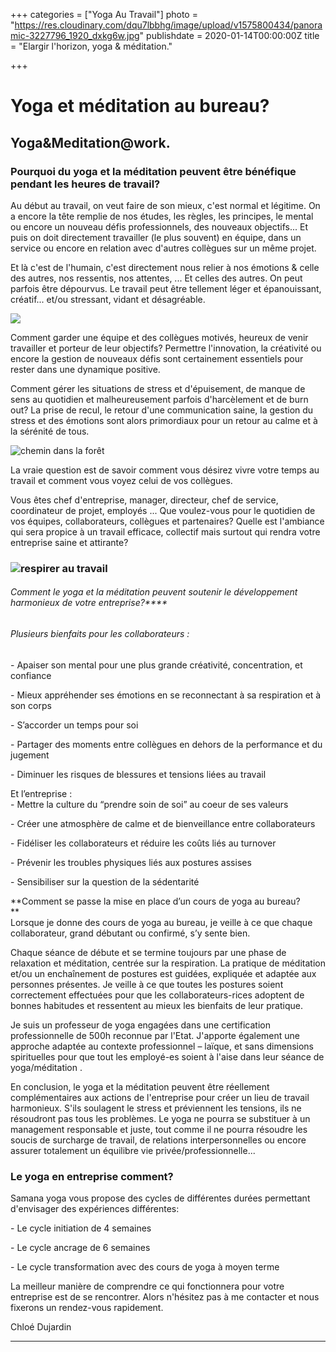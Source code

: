 +++
categories = ["Yoga Au Travail"]
photo = "https://res.cloudinary.com/dqu7lbbhg/image/upload/v1575800434/panoramic-3227796_1920_dxkg6w.jpg"
publishdate = 2020-01-14T00:00:00Z
title = "Elargir l'horizon, yoga & méditation."

+++
# Yoga et méditation au bureau?

## Yoga&Meditation@work.

### Pourquoi du yoga et la méditation peuvent être bénéfique pendant les heures de travail? 

Au début au travail, on veut faire de son mieux, c'est normal et légitime. On a encore la tête remplie de nos études, les règles, les principes, le mental ou encore un nouveau défis professionnels, des nouveaux objectifs... Et puis on doit directement travailler (le plus souvent) en équipe, dans un service ou encore en relation avec d'autres collègues sur un même projet.

Et là c'est de l'humain, c'est directement nous relier à nos émotions & celle des autres, nos ressentis, nos attentes, ... Et celles des autres. On peut parfois être dépourvus. Le travail peut être tellement léger et épanouissant, créatif... et/ou stressant, vidant et désagréable.

![](https://res.cloudinary.com/dqu7lbbhg/image/upload/c_scale,dpr_auto,q_70,w_680/v1575800433/mountain-top-983890_1920_da2eoa.jpg)

Comment garder une équipe et des collègues motivés, heureux de venir travailler et porteur de leur objectifs? Permettre l'innovation, la créativité ou encore la gestion de nouveaux défis sont certainement essentiels pour rester dans une dynamique positive.

Comment gérer les situations de stress et d'épuisement, de manque de sens au quotidien et malheureusement parfois d'harcèlement et de burn out? La prise de recul, le retour d'une communication saine, la gestion du stress et des émotions sont alors primordiaux pour un retour au calme et à la sérénité de tous.

![chemin dans la forêt](https://res.cloudinary.com/dqu7lbbhg/image/upload/c_scale,dpr_auto,q_70,w_680/v1578667790/AdobeStock_294922695-min_zoafvu.jpg "yoga au travail")

La vraie question est de savoir comment vous désirez vivre votre temps au travail et comment vous voyez celui de vos collègues.

Vous êtes chef d'entreprise, manager, directeur, chef de service, coordinateur de projet, employés ... Que voulez-vous pour le quotidien de vos équipes, collaborateurs, collègues et partenaires? Quelle est l'ambiance qui sera propice à un travail efficace, collectif mais surtout qui rendra votre entreprise saine et attirante?

### ![respirer au travail](https://res.cloudinary.com/dqu7lbbhg/image/upload/c_scale,dpr_auto,q_70,w_680/v1578682257/IMG_4221_lz52ry.jpg "yoga au travail")

###### Comment le yoga et la méditation peuvent soutenir le développement harmonieux de votre entreprise?****

###### Plusieurs bienfaits pour les collaborateurs :

\- Apaiser son mental pour une plus grande créativité, concentration, et confiance

\- Mieux appréhender ses émotions en se reconnectant à sa respiration et à son corps

\- S’accorder un temps pour soi

\- Partager des moments entre collègues en dehors de la performance et du jugement

\- Diminuer les risques de blessures et tensions liées au travail 

  
Et l’entreprise :  
\- Mettre la culture du “prendre soin de soi” au coeur de ses valeurs

\- Créer une atmosphère de calme et de bienveillance entre collaborateurs

\- Fidéliser les collaborateurs et réduire les coûts liés au turnover

\- Prévenir les troubles physiques liés aux postures assises

\- Sensibiliser sur la question de la sédentarité  
  
**Comment se passe la mise en place d’un cours de yoga au bureau?  
**  
Lorsque je donne des cours de yoga au bureau, je veille à ce que chaque collaborateur, grand débutant ou confirmé, s’y sente bien. 

Chaque séance de débute et se termine toujours par une phase de relaxation et méditation, centrée sur la respiration. La pratique de méditation et/ou un enchaînement de postures est guidées, expliquée et adaptée aux personnes présentes. Je veille à ce que toutes les postures soient correctement effectuées pour que les collaborateurs-rices adoptent de bonnes habitudes et ressentent au mieux les bienfaits de leur pratique. 

Je suis un professeur de yoga engagées dans une certification professionnelle de 500h reconnue par l'Etat. J'apporte également une approche adaptée au contexte professionnel – laïque, et sans dimensions spirituelles pour que tout les employé-es soient à l'aise dans leur séance de yoga/méditation .  
  
En conclusion, le yoga et la méditation peuvent être réellement complémentaires aux actions de l'entreprise pour créer un lieu de travail harmonieux. S'ils soulagent le stress et préviennent les tensions, ils ne résoudront pas tous les problèmes. Le yoga ne pourra se substituer à un management responsable et juste, tout comme il ne pourra résoudre les soucis de surcharge de travail, de relations interpersonnelles ou encore assurer totalement un équilibre vie privée/professionnelle...

### Le yoga en entreprise comment?

Samana yoga vous propose des cycles de différentes durées permettant d'envisager des expériences différentes:

\- Le cycle initiation de 4 semaines

\- Le cycle ancrage de 6 semaines

\- Le cycle transformation avec des cours de yoga à moyen terme

La meilleur manière de comprendre ce qui fonctionnera pour votre entreprise est de se rencontrer. Alors n'hésitez pas à me contacter et nous fixerons un rendez-vous rapidement.

Chloé Dujardin

***